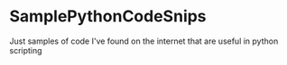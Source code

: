 # SamplePythonCodeSnips
Just samples of code I've found on the internet that are useful in python scripting

